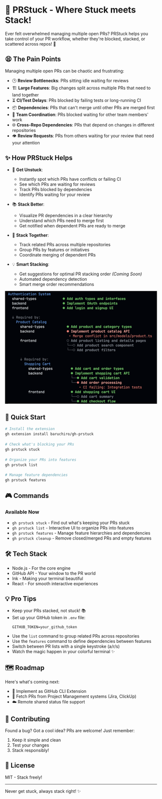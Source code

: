 # 🔄 PRStuck - Where Stuck meets Stack!

Ever felt overwhelmed managing multiple open PRs? PRStuck helps you take control of your PR workflow, whether they're blocked, stacked, or scattered across repos! 🎯

## 😫 The Pain Points

Managing multiple open PRs can be chaotic and frustrating:

- 🕒 **Review Bottlenecks**: PRs sitting idle waiting for reviews
- 🏗️ **Large Features**: Big changes split across multiple PRs that need to land together
- ⏳ **CI/Test Delays**: PRs blocked by failing tests or long-running CI
- 📦 **Dependencies**: PRs that can't merge until other PRs are merged first
- 👥 **Team Coordination**: PRs blocked waiting for other team members' work
- 🌐 **Cross-Repo Dependencies**: PRs that depend on changes in different repositories
- 👁️ **Review Requests**: PRs from others waiting for your review that need your attention

## ✨ How PRStuck Helps

- 🚨 **Get Unstuck**: 
  - Instantly spot which PRs have conflicts or failing CI
  - See which PRs are waiting for reviews
  - Track PRs blocked by dependencies
  - Identify PRs waiting for your review
  
- 📚 **Stack Better**: 
  - Visualize PR dependencies in a clear hierarchy
  - Understand which PRs need to merge first
  - Get notified when dependent PRs are ready to merge

- 🔗 **Stack Together**: 
  - Track related PRs across multiple repositories
  - Group PRs by features or initiatives
  - Coordinate merging of dependent PRs

- 💡 **Smart Stacking**: 
  - Get suggestions for optimal PR stacking order _(Coming Soon)_
  - Automated dependency detection
  - Smart merge order recommendations

![PRStuck Demo](./docs/screenshot.png)

## 🚀 Quick Start

```bash
# Install the extension
gh extension install baruchiro/gh-prstuck

# Check what's blocking your PRs
gh prstuck stuck

# Organize your PRs into features
gh prstuck list

# Manage feature dependencies
gh prstuck features
```

## 🎮 Commands

### Available Now

- `gh prstuck stuck` - Find out what's keeping your PRs stuck
- `gh prstuck list` - Interactive UI to organize PRs into features
- `gh prstuck features` - Manage feature hierarchies and dependencies
- `gh prstuck cleanup` - Remove closed/merged PRs and empty features

## 🛠 Tech Stack

- Node.js - For the core engine
- GitHub API - Your window to the PR world
- Ink - Making your terminal beautiful
- React - For smooth interactive experiences

## 💡 Pro Tips

- Keep your PRs stacked, not stuck! 📚
- Set up your GitHub token in `.env` file:
  ```
  GITHUB_TOKEN=your_github_token
  ```
- Use the `list` command to group related PRs across repositories
- Use the `features` command to define dependencies between features
- Switch between PR lists with a single keystroke (a/r/s)
- Watch the magic happen in your colorful terminal ✨

## 🗺️ Roadmap

Here's what's coming next:

- 🔄 Implement as GitHub CLI Extension
- 🔗 Fetch PRs from Project Management systems (Jira, ClickUp)
- ☁️ Remote shared status file support

## 🤝 Contributing

Found a bug? Got a cool idea? PRs are welcome! Just remember:

1. Keep it simple and clean
2. Test your changes
3. Stack responsibly!

## 📝 License

MIT - Stack freely!

---

Never get stuck, always stack right! ✨
